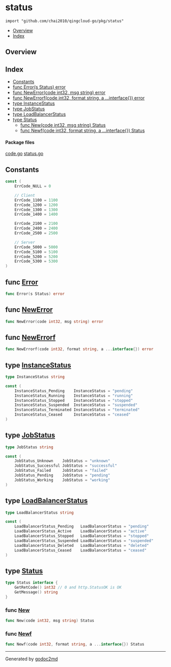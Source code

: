 

# status
`import "github.com/chai2010/qingcloud-go/pkg/status"`

* [Overview](#pkg-overview)
* [Index](#pkg-index)

## <a name="pkg-overview">Overview</a>



## <a name="pkg-index">Index</a>
* [Constants](#pkg-constants)
* [func Error(s Status) error](#Error)
* [func NewError(code int32, msg string) error](#NewError)
* [func NewErrorf(code int32, format string, a ...interface{}) error](#NewErrorf)
* [type InstanceStatus](#InstanceStatus)
* [type JobStatus](#JobStatus)
* [type LoadBalancerStatus](#LoadBalancerStatus)
* [type Status](#Status)
  * [func New(code int32, msg string) Status](#New)
  * [func Newf(code int32, format string, a ...interface{}) Status](#Newf)


#### <a name="pkg-files">Package files</a>
[code.go](/src/github.com/chai2010/qingcloud-go/pkg/status/code.go) [status.go](/src/github.com/chai2010/qingcloud-go/pkg/status/status.go) 


## <a name="pkg-constants">Constants</a>
``` go
const (
    ErrCode_NULL = 0

    // Client
    ErrCode_1100 = 1100
    ErrCode_1200 = 1200
    ErrCode_1300 = 1300
    ErrCode_1400 = 1400

    ErrCode_2100 = 2100
    ErrCode_2400 = 2400
    ErrCode_2500 = 2500

    // Server
    ErrCode_5000 = 5000
    ErrCode_5100 = 5100
    ErrCode_5200 = 5200
    ErrCode_5300 = 5300
)
```



## <a name="Error">func</a> [Error](/src/target/status.go?s=963:989#L51)
``` go
func Error(s Status) error
```


## <a name="NewError">func</a> [NewError](/src/target/status.go?s=531:574#L25)
``` go
func NewError(code int32, msg string) error
```


## <a name="NewErrorf">func</a> [NewErrorf](/src/target/status.go?s=725:790#L38)
``` go
func NewErrorf(code int32, format string, a ...interface{}) error
```



## <a name="InstanceStatus">type</a> [InstanceStatus](/src/target/code.go?s=563:588#L31)
``` go
type InstanceStatus string
```

``` go
const (
    InstanceStatus_Pending    InstanceStatus = "pending"
    InstanceStatus_Running    InstanceStatus = "running"
    InstanceStatus_Stopped    InstanceStatus = "stopped"
    InstanceStatus_Suspended  InstanceStatus = "suspended"
    InstanceStatus_Terminated InstanceStatus = "terminated"
    InstanceStatus_Ceased     InstanceStatus = "ceased"
)
```









## <a name="JobStatus">type</a> [JobStatus](/src/target/code.go?s=536:561#L30)
``` go
type JobStatus string
```

``` go
const (
    JobStatus_Unknown    JobStatus = "unknown"
    JobStatus_Successful JobStatus = "successful"
    JobStatus_Failed     JobStatus = "failed"
    JobStatus_Pending    JobStatus = "pending"
    JobStatus_Working    JobStatus = "working"
)
```









## <a name="LoadBalancerStatus">type</a> [LoadBalancerStatus](/src/target/code.go?s=590:615#L32)
``` go
type LoadBalancerStatus string
```

``` go
const (
    LoadBalancerStatus_Pending   LoadBalancerStatus = "pending"
    LoadBalancerStatus_Active    LoadBalancerStatus = "active"
    LoadBalancerStatus_Stopped   LoadBalancerStatus = "stopped"
    LoadBalancerStatus_Suspended LoadBalancerStatus = "suspended"
    LoadBalancerStatus_Deleted   LoadBalancerStatus = "deleted"
    LoadBalancerStatus_Ceased    LoadBalancerStatus = "ceased"
)
```









## <a name="Status">type</a> [Status](/src/target/status.go?s=216:311#L12)
``` go
type Status interface {
    GetRetCode() int32 // 0 and http.StatusOK is OK
    GetMessage() string
}
```






### <a name="New">func</a> [New](/src/target/status.go?s=313:352#L17)
``` go
func New(code int32, msg string) Status
```

### <a name="Newf">func</a> [Newf](/src/target/status.go?s=400:461#L21)
``` go
func Newf(code int32, format string, a ...interface{}) Status
```








- - -
Generated by [godoc2md](http://godoc.org/github.com/davecheney/godoc2md)
